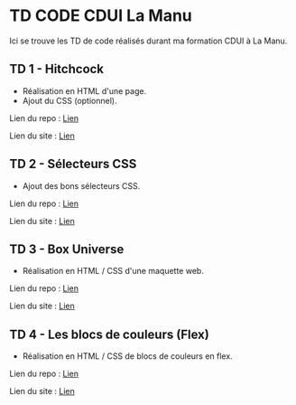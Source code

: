 # TD CODE CDUI La Manu

Ici se trouve les TD de code réalisés durant ma formation CDUI à La Manu.


## TD 1 - Hitchcock

- Réalisation en HTML d'une page. 
- Ajout du CSS (optionnel).

Lien du repo : [Lien](https://github.com/sebastien-d-me/td_lamanu_cdui/tree/main/td1_hitchcock)

Lien du site : [Lien](https://sebastien-d-me.github.io/td_lamanu_cdui/td1_hitchcock/)

## TD 2 - Sélecteurs CSS

- Ajout des bons sélecteurs CSS.

Lien du repo : [Lien](https://github.com/sebastien-d-me/td_lamanu_cdui/tree/main/td2_selecteurs_css)

Lien du site : [Lien](https://sebastien-d-me.github.io/td_lamanu_cdui/td2_selecteurs_css/)

## TD 3 - Box Universe

- Réalisation en HTML / CSS d'une maquette web.

Lien du repo : [Lien](https://github.com/sebastien-d-me/td_lamanu_cdui/tree/main/td3_box_universe)

Lien du site : [Lien](https://sebastien-d-me.github.io/td_lamanu_cdui/td3_box_universe/)

## TD 4 - Les blocs de couleurs (Flex)

- Réalisation en HTML / CSS de blocs de couleurs en flex.

Lien du repo : [Lien](https://github.com/sebastien-d-me/td_lamanu_cdui/tree/main/td4_blocs_de_couleurs)

Lien du site : [Lien](https://sebastien-d-me.github.io/td_lamanu_cdui/td4_blocs_de_couleurs/)
